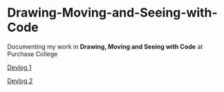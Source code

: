 # Drawing-Moving-and-Seeing-with-Code

Documenting my work in **Drawing, Moving and Seeing with Code** at Purchase College

[Devlog 1](https://prose.io/famousShame/Drawing-Moving-and-Seeing-with-Code/blob/main/2021-02-04-Devlog-1.md "Devlog 1")


[Devlog 2](http://prose.io/famousShame/Drawing-Moving-and-Seeing-with-Code/blob/main/2021-02-18-Devlog2.md "Devlog 2")
